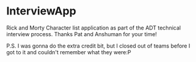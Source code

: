 # InterviewApp
Rick and Morty Character list application as part of the ADT technical interview process. Thanks Pat and Anshuman for your time!

P.S. I was gonna do the extra credit bit, but I closed out of teams before I got to it and couldn't remember what they were:P
